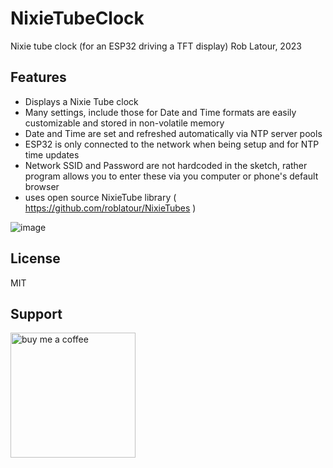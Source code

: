 # NixieTubeClock
Nixie tube clock (for an ESP32 driving a TFT display)
Rob Latour, 2023

## Features

- Displays a Nixie Tube clock
- Many settings, include those for Date and Time formats are easily customizable and stored in non-volatile memory
- Date and Time are set and refreshed automatically via NTP server pools
- ESP32 is only connected to the network when being setup and for NTP time updates
- Network SSID and Password are not hardcoded in the sketch, rather program allows you to enter these via you computer or phone's default browser
- uses open source NixieTube library ( https://github.com/roblatour/NixieTubes ) 

![image](https://user-images.githubusercontent.com/5200730/210621274-969581ec-2961-4eeb-93b3-a9b1acfaef04.png)

## License

MIT

## Support

[<img alt="buy me  a coffee" width="200px" src="https://cdn.buymeacoffee.com/buttons/v2/default-blue.png" />](https://www.buymeacoffee.com/roblatour)
